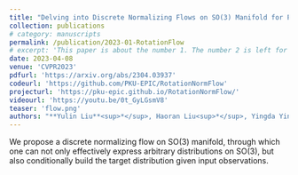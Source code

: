 ```yaml
---
title: "Delving into Discrete Normalizing Flows on SO(3) Manifold for Probabilistic Rotation Modeling"
collection: publications
# category: manuscripts
permalink: /publication/2023-01-RotationFlow
# excerpt: 'This paper is about the number 1. The number 2 is left for future work.'
date: 2023-04-08
venue: 'CVPR2023'
pdfurl: 'https://arxiv.org/abs/2304.03937'
codeurl: 'https://github.com/PKU-EPIC/RotationNormFlow'
projecturl: 'https://pku-epic.github.io/RotationNormFlow/'
videourl: 'https://youtu.be/0t_GyLGsmV8'
teaser: 'flow.png'
authors: "**Yulin Liu**<sup>*</sup>, Haoran Liu<sup>*</sup>, Yingda Yin<sup>*</sup>, Yang Wang, Baoquan Chen, He Wang"
---
```


We propose a discrete normalizing flow on SO(3) manifold, through which one can not only effectively express arbitrary distributions on SO(3), but also conditionally build the target distribution given input observations.
